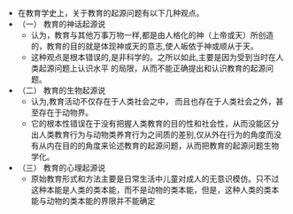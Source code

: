 - 在教育学史上，关于教育的起源问题有以下几种观点。
- （一） 教育的神话起源说
	- 认为，教育与其他万事万物一样,都是由人格化的神（上帝或天）所创造的，教育的目的就是体现神或天的意志,使人皈依于神或顺从于天。
	- 这种观点是根本错误的,是非科学的。之所以如此,主要是因为受到当时在人类起源问题上认识水平
	  的局限，从而不能正确提出和认识教育的起源问题。
- （二） 教育的生物起源说
	- 认为,教育活动不仅存在于人类社会之中， 而且也存在于人类社会之外，甚至存在于动物界。
	- 它的根本性错误在于没有把握人类教育的目的性和社会性，从而没能区分出人类教育行为与动物类养育行为之间质的差别,仅从外在行为的角度而没有从内在目的的角度来论述教育的起源问题，从而把教育的起源问题生物学化。
- （三） 教育的心理起源说
	- 原始教育形式和方法主要是日常生活中儿童对成人的无意识模仿。只不过这种本能是人类的类本能，而不是动物的类本能，但是，这种人类的类本能与动物的类本能的界限并不能确定